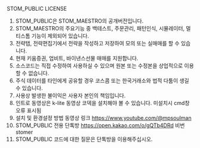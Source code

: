 STOM_PUBLIC LICENSE

1. STOM_PUBLIC은 STOM_MAESTRO의 공개버전입니다.
2. STOM_MAESTRO의 주요기능 중 백테스트, 주문관리, 패턴인식, 시뮬레이터, 멀티스톰 기능이 제외되어 있습니다.
3. 전략탭, 전략편집기에서 전략을 작성하고 저장하여 모의 또는 실매매를 할 수 있습니다.
4. 현재 키움증권, 업비트, 바이낸스선물 매매를 지원합니다.
5. 소스코드는 직접 수정하여 사용하실 수 있으며 원본 또는 수정본을 상업적으로 이용할 수 없습니다.
6. 주식 데이터를 타인에게 공유할 경우 코스콤 또는 한국거래소와 법적 다툼이 생길 수 있습니다.
7. 사용상 발생한 불이익은 사용자 본인의 책임입니다.
8. 인트로 동영상은 k-lite 동영상 코덱을 설치해야 볼 수 있습니다. 미설치시 cmd창 오류 표시됨
9. 설치 및 환경설정 방법 동영상 링크 https://www.youtube.com/@mpsoulman
10. STOM_PUBLIC 전용 단톡방 https://open.kakao.com/o/gQTb4DRd 비번 stomer
11. STOM_PUBLIC 코드에 대한 질문은 단톡방을 이용해주십시오.
